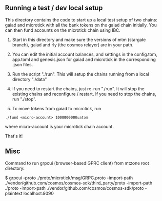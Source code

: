 ## Running a test / dev local setup

This directory contains the code to start up a local test setup of two chains: gaiad and microtick with all the bank tokens on the gaiad chain initially. You can then fund accounts on the microtick chain using IBC.

1. Start in this directory and make sure the versions of mtm (stargate branch), gaiad and rly (the cosmos relayer) are in your path.

2. You can edit the initial account balances, and settings in the config.tom, app.toml and genesis.json for gaiad and microtick in the corresponding .json files.

3. Run the script "./run".  This will setup the chains running from a local directory "./data"

4. If you need to restart the chains, just re-run "./run". It will stop the existing chains and reconfigure / restart. If you need to stop the chains, run "./stop".

5. To move tokens from gaiad to microtick, run 

```
./fund <micro-account> 1000000000uatom
```

where micro-account is your microtick chain account.

That's it!


## Misc

Command to run grpcui (browser-based GPRC client) from mtzone root directory:

$ grpcui -proto ./proto/microtick/msg/GRPC.proto -import-path ./vendor/github.com/cosmos/cosmos-sdk/third_party/proto -import-path ./proto -import-path ./vendor/github.com/cosmos/cosmos-sdk/proto -plaintext localhost:9090
